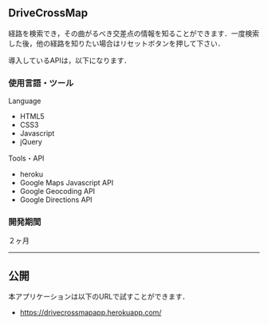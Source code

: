 ## DriveCrossMap
経路を検索でき，その曲がるべき交差点の情報を知ることができます．一度検索した後，他の経路を知りたい場合はリセットボタンを押して下さい．

導入しているAPIは，以下になります．
### 使用言語・ツール
Language
- HTML5
- CSS3
- Javascript
- jQuery

Tools・API
- heroku
- Google Maps Javascript API
- Google Geocoding API
- Google Directions API

### 開発期間
２ヶ月
  
---
## 公開
本アプリケーションは以下のURLで試すことができます．
- https://drivecrossmapapp.herokuapp.com/